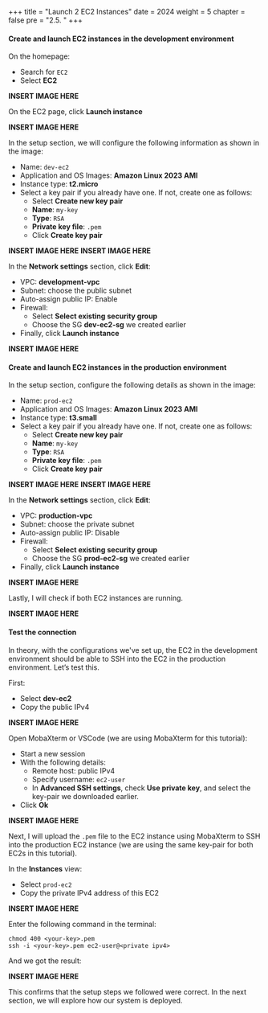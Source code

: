 +++
title = "Launch 2 EC2 Instances"
date = 2024
weight = 5
chapter = false
pre = "2.5. "
+++

#### Create and launch EC2 instances in the development environment
On the homepage:
  - Search for `EC2`
  - Select **EC2**

**INSERT IMAGE HERE**

On the EC2 page, click **Launch instance**

**INSERT IMAGE HERE**

In the setup section, we will configure the following information as shown in the image:
  - Name: `dev-ec2`
  - Application and OS Images: **Amazon Linux 2023 AMI**
  - Instance type: **t2.micro**
  - Select a key pair if you already have one. If not, create one as follows:
    - Select **Create new key pair**
    - **Name**: `my-key`
    - **Type**: `RSA`
    - **Private key file**: `.pem`
    - Click **Create key pair**

**INSERT IMAGE HERE**
**INSERT IMAGE HERE**

In the **Network settings** section, click **Edit**:
  - VPC: **development-vpc**
  - Subnet: choose the public subnet
  - Auto-assign public IP: Enable
  - Firewall:
    - Select **Select existing security group**
    - Choose the SG **dev-ec2-sg** we created earlier
  - Finally, click **Launch instance**

**INSERT IMAGE HERE**

#### Create and launch EC2 instances in the production environment
In the setup section, configure the following details as shown in the image:
  - Name: `prod-ec2`
  - Application and OS Images: **Amazon Linux 2023 AMI**
  - Instance type: **t3.small**
  - Select a key pair if you already have one. If not, create one as follows:
    - Select **Create new key pair**
    - **Name**: `my-key`
    - **Type**: `RSA`
    - **Private key file**: `.pem`
    - Click **Create key pair**

**INSERT IMAGE HERE**
**INSERT IMAGE HERE**

In the **Network settings** section, click **Edit**:
  - VPC: **production-vpc**
  - Subnet: choose the private subnet
  - Auto-assign public IP: Disable
  - Firewall:
    - Select **Select existing security group**
    - Choose the SG **prod-ec2-sg** we created earlier
  - Finally, click **Launch instance**

**INSERT IMAGE HERE**

Lastly, I will check if both EC2 instances are running.

**INSERT IMAGE HERE**

#### Test the connection
In theory, with the configurations we've set up, the EC2 in the development environment should be able to SSH into the EC2 in the production environment. Let’s test this.

First:
  - Select **dev-ec2**
  - Copy the public IPv4

**INSERT IMAGE HERE**

Open MobaXterm or VSCode (we are using MobaXterm for this tutorial):
  - Start a new session
  - With the following details:
    - Remote host: public IPv4
    - Specify username: `ec2-user`
    - In **Advanced SSH settings**, check **Use private key**, and select the key-pair we downloaded earlier.
  - Click **Ok**

**INSERT IMAGE HERE**

Next, I will upload the `.pem` file to the EC2 instance using MobaXterm to SSH into the production EC2 instance (we are using the same key-pair for both EC2s in this tutorial).

In the **Instances** view:
  - Select `prod-ec2`
  - Copy the private IPv4 address of this EC2

**INSERT IMAGE HERE**

Enter the following command in the terminal:

```
chmod 400 <your-key>.pem
ssh -i <your-key>.pem ec2-user@<private ipv4>
```

And we got the result:

**INSERT IMAGE HERE**

This confirms that the setup steps we followed were correct. In the next section, we will explore how our system is deployed.